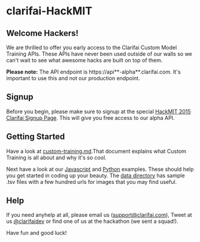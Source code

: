 # clarifai-HackMIT

## Welcome Hackers!

We are thrilled to offer you early access to the Clarifai Custom Model Training APIs. These APIs have never been used outside of our walls so we can't wait to see what awesome hacks are built on top of them. 

**Please note:** The API endpoint is https://api**-alpha**.clarifai.com. It's important to use this and not our production endpoint. 

## Signup

Before you begin, please make sure to signup at the special  [HackMIT 2015 Clarifai Signup Page](https://developer-alpha.clarifai.com/signup/HackMIT). This will give you free access to our alpha API. 

## Getting Started

Have a look at [custom-training.md](custom-training.md).That document explains what Custom Training is all about and why it's so cool.

Next have a look at our [Javascript](javascript) and [Python](python) examples. These should help you get started in coding up your beauty. The [data directory](data) has sample .tsv files with a few hundred urls for images that you may find useful.

## Help

If you need anyhelp at all, please email us (support@clarifai.com), Tweet at us [@clarifaidev](https://twitter.com/clarifaidev) or find one of us at the hackathon (we sent a squad!).

Have fun and good luck!

